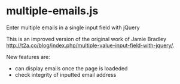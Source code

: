 multiple-emails.js
==================

Enter multiple emails in a single input field with jQuery

This is an improved version of the original work of Jamie Bradley http://t2a.co/blog/index.php/multiple-value-input-field-with-jquery/.

New features are:
- can display emails once the page is loadeded
- check integrity of inputted email address



